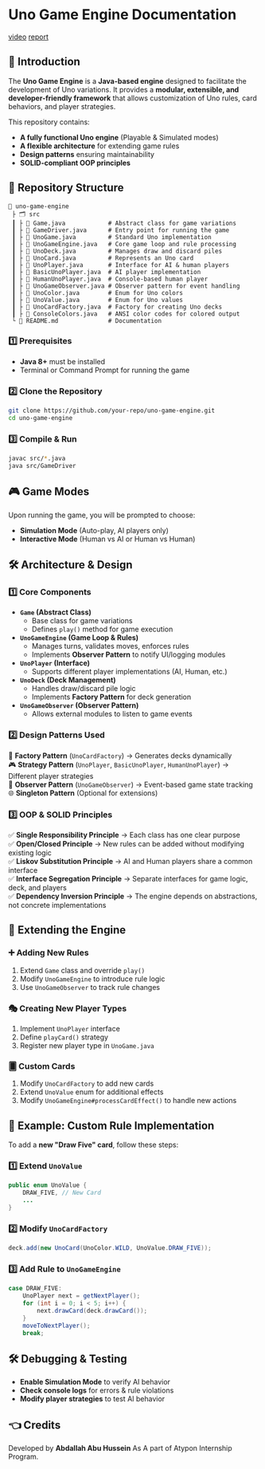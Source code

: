 # Uno Game Engine Documentation

[video]()
[report](/asstes/report.md)


## 📌 Introduction
The **Uno Game Engine** is a **Java-based engine** designed to facilitate the development of Uno variations. It provides a **modular, extensible, and developer-friendly framework** that allows customization of Uno rules, card behaviors, and player strategies.

This repository contains:
- **A fully functional Uno engine** (Playable & Simulated modes)
- **A flexible architecture** for extending game rules
- **Design patterns** ensuring maintainability
- **SOLID-compliant OOP principles**

## 📂 Repository Structure

```
📆 uno-game-engine
 ├ 🗂 src
 ┃ ├ 📄 Game.java            # Abstract class for game variations
 ┃ ├ 📄 GameDriver.java      # Entry point for running the game
 ┃ ├ 📄 UnoGame.java         # Standard Uno implementation
 ┃ ├ 📄 UnoGameEngine.java   # Core game loop and rule processing
 ┃ ├ 📄 UnoDeck.java         # Manages draw and discard piles
 ┃ ├ 📄 UnoCard.java         # Represents an Uno card
 ┃ ├ 📄 UnoPlayer.java       # Interface for AI & human players
 ┃ ├ 📄 BasicUnoPlayer.java  # AI player implementation
 ┃ ├ 📄 HumanUnoPlayer.java  # Console-based human player
 ┃ ├ 📄 UnoGameObserver.java # Observer pattern for event handling
 ┃ ├ 📄 UnoColor.java        # Enum for Uno colors
 ┃ ├ 📄 UnoValue.java        # Enum for Uno values
 ┃ ├ 📄 UnoCardFactory.java  # Factory for creating Uno decks
 ┃ ├ 📄 ConsoleColors.java   # ANSI color codes for colored output
 └ 📄 README.md              # Documentation
```

### 1️⃣ Prerequisites
- **Java 8+** must be installed
- Terminal or Command Prompt for running the game

### 2️⃣ Clone the Repository
```sh
git clone https://github.com/your-repo/uno-game-engine.git
cd uno-game-engine
```

### 3️⃣ Compile & Run
```sh
javac src/*.java
java src/GameDriver
```

## 🎮 Game Modes
Upon running the game, you will be prompted to choose:
- **Simulation Mode** (Auto-play, AI players only)
- **Interactive Mode** (Human vs AI or Human vs Human)

## 🛠️ Architecture & Design

### 1️⃣ **Core Components**
- **`Game` (Abstract Class)**
    - Base class for game variations
    - Defines `play()` method for game execution
- **`UnoGameEngine` (Game Loop & Rules)**
    - Manages turns, validates moves, enforces rules
    - Implements **Observer Pattern** to notify UI/logging modules
- **`UnoPlayer` (Interface)**
    - Supports different player implementations (AI, Human, etc.)
- **`UnoDeck` (Deck Management)**
    - Handles draw/discard pile logic
    - Implements **Factory Pattern** for deck generation
- **`UnoGameObserver` (Observer Pattern)**
    - Allows external modules to listen to game events

### 2️⃣ **Design Patterns Used**
🔄 **Factory Pattern** (`UnoCardFactory`) → Generates decks dynamically  
🎮 **Strategy Pattern** (`UnoPlayer`, `BasicUnoPlayer`, `HumanUnoPlayer`) → Different player strategies  
📝 **Observer Pattern** (`UnoGameObserver`) → Event-based game state tracking  
🌐 **Singleton Pattern** (Optional for extensions)

### 3️⃣ **OOP & SOLID Principles**
✅ **Single Responsibility Principle** → Each class has one clear purpose  
✅ **Open/Closed Principle** → New rules can be added without modifying existing logic  
✅ **Liskov Substitution Principle** → AI and Human players share a common interface  
✅ **Interface Segregation Principle** → Separate interfaces for game logic, deck, and players  
✅ **Dependency Inversion Principle** → The engine depends on abstractions, not concrete implementations

## 🔄 Extending the Engine
### ➕ **Adding New Rules**
1. Extend `Game` class and override `play()`
2. Modify `UnoGameEngine` to introduce rule logic
3. Use `UnoGameObserver` to track rule changes

### 🎭 **Creating New Player Types**
1. Implement `UnoPlayer` interface
2. Define `playCard()` strategy
3. Register new player type in `UnoGame.java`

### 🂠 **Custom Cards**
1. Modify `UnoCardFactory` to add new cards
2. Extend `UnoValue` enum for additional effects
3. Modify `UnoGameEngine#processCardEffect()` to handle new actions

## 📝 Example: Custom Rule Implementation
To add a **new "Draw Five" card**, follow these steps:

### 1️⃣ Extend `UnoValue`
```java
public enum UnoValue {
    DRAW_FIVE, // New Card
    ...
}
```
### 2️⃣ Modify `UnoCardFactory`
```java
deck.add(new UnoCard(UnoColor.WILD, UnoValue.DRAW_FIVE));
```
### 3️⃣ Add Rule to `UnoGameEngine`
```java
case DRAW_FIVE:
    UnoPlayer next = getNextPlayer();
    for (int i = 0; i < 5; i++) {
        next.drawCard(deck.drawCard());
    }
    moveToNextPlayer();
    break;
```

## 🛠️ Debugging & Testing
- **Enable Simulation Mode** to verify AI behavior
- **Check console logs** for errors & rule violations
- **Modify player strategies** to test AI behavior


## 👈 Credits
Developed by **Abdallah Abu Hussein** As A part of Atypon Internship Program. 

````